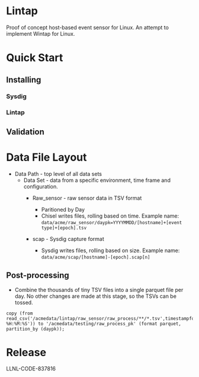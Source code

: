 # Lintap
Proof of concept host-based event sensor for Linux. An attempt to implement Wintap for Linux.

# Quick Start
## Installing
### Sysdig
### Lintap
## Validation

# Data File Layout

* Data Path - top level of all data sets
    * Data Set - data from a specific environment, time frame and configuration.
        * Raw_sensor - raw sensor data in TSV format
            * Paritioned by Day
            * Chisel writes files, rolling based on time. Example name:
            ```data/acme/raw_sensor/daypk=YYYYMMDD/[hostname]+[event type]+[epoch].tsv```
            
        * scap - Sysdig capture format
            * Sysdig writes files, rolling based on size. Example name:
            ```data/acme/scap/[hostname]-[epoch].scap[n]```

## Post-processing
* Combine the thousands of tiny TSV files into a single parquet file per day. No other changes are made at this stage, so the TSVs can be tossed.
```
copy (from read_csv('/acmedata/lintap/raw_sensor/raw_process/**/*.tsv',timestampformat='%m/%d/%Y %H:%M:%S')) to '/acmedata/testing/raw_process_pk' (format parquet, partition_by (daypk));
```

# Release
LLNL-CODE-837816
